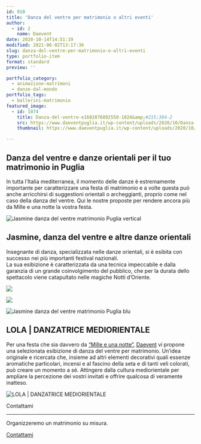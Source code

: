 ```yaml
---
id: 910
title: 'Danza del ventre per matrimonio o altri eventi'
author:
  - id: 2
    name: Daevent
date: 2020-10-14T14:51:19
modified: 2021-06-02T13:17:36
slug: danza-del-ventre-per-matrimonio-o-altri-eventi
type: portfolio-item
format: standard
preview: ''

portfolio_category:
  - animazione-matrimoni
  - danze-dal-mondo
portfolio_tags:
  - ballerini-matrimonio
featured_image: 
  - id: 1074
    title: Danza-del-ventre-e1602876892550-1024&amp;#215;384-2
    src: https://www.daeventpuglia.it/wp-content/uploads/2020/10/Danza-del-ventre-e1602876892550-1024x384-2-300x113.jpg
    thumbnail: https://www.daeventpuglia.it/wp-content/uploads/2020/10/Danza-del-ventre-e1602876892550-1024x384-2-150x150.jpg

---
```


Danza del ventre e danze orientali per il tuo matrimonio in Puglia
------------------------------------------------------------------

In tutta l’Italia mediterranea, il momento delle danze è estremamente importante per caratterizzare una festa di matrimonio e a volte questa può anche arricchirsi di suggestioni orientali o archeggianti, proprio come nel caso della danza del ventre. Qui le nostre proposte per rendere ancora più da Mille e una notte la vostra festa.

![Jasmine danza del ventre matrimonio Puglia vertical](https://www.daeventpuglia.it/wp-content/uploads/2020/10/Jasmine-danza-del-ventre-matrimonio-Puglia-vertical-239x300.jpg "Jasmine danza del ventre matrimonio Puglia vertical")

Jasmine, danza del ventre e altre danze orientali
-------------------------------------------------

Insegnante di danza, specializzata nelle danze orientali, si è esibita con successo nei più importanti festival nazionali.  
La sua esibizione è caratterizzata da una tecnica impeccabile e dalla garanzia di un grande coinvolgimento del pubblico, che per la durata dello spettacolo viene catapultato nelle magiche Notti d’Oriente.

![](https://www.daeventpuglia.it/wp-content/uploads/2020/10/Jasmine-danza-del-ventre-matrimonio-Puglia.jpg)

![](https://www.daeventpuglia.it/wp-content/uploads/2020/10/Jasmine-danza-del-ventre-matrimonio-Puglia-open.jpg)

![Jasmine danza del ventre matrimonio Puglia blu](https://www.daeventpuglia.it/wp-content/uploads/2020/10/Jasmine-danza-del-ventre-matrimonio-Puglia-blu.jpg)

LOLA | DANZATRICE MEDIORIENTALE
-------------------------------

Per una festa che sia davvero da [“Mille e una notte”](https://it.wikipedia.org/wiki/Le_mille_e_una_notte), [Daevent](https://www.daeventpuglia.it) vi propone una selezionata esibizione di danza del ventre per matrimonio. Un’idea originale e ricercata che, insieme ad altri elementi decorativi quali essenze aromatiche particolari, incensi e al fascino della seta e di tanti veli colorati, può creare un momento a sé. Attingere dalla cultura mediorientale per ampliare la percezione dei vostri invitati e offrire qualcosa di veramente inatteso.

![LOLA | DANZATRICE MEDIORIENTALE](https://www.daeventpuglia.it/wp-content/uploads/2020/10/LOLA-DANZATRICE-MEDIORIENTALE-e1602877266705-300x300.jpeg "LOLA | DANZATRICE MEDIORIENTALE")

Contattami


--------------

Organizzeremo un matrimonio su misura.

[Contattami](http://www.daeventpuglia.it/index.php/contatti/)

